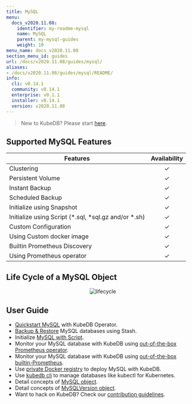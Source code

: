 ```yaml
---
title: MySQL
menu:
  docs_v2020.11.08:
    identifier: my-readme-mysql
    name: MySQL
    parent: my-mysql-guides
    weight: 10
menu_name: docs_v2020.11.08
section_menu_id: guides
url: /docs/v2020.11.08/guides/mysql/
aliases:
- /docs/v2020.11.08/guides/mysql/README/
info:
  cli: v0.14.1
  community: v0.14.1
  enterprise: v0.1.1
  installer: v0.14.1
  version: v2020.11.08
---
```


> New to KubeDB? Please start [here](/docs/v2020.11.08/README).

## Supported MySQL Features

| Features                                                | Availability |
| ------------------------------------------------------- | :----------: |
| Clustering                                              |   &#10003;   |
| Persistent Volume                                       |   &#10003;   |
| Instant Backup                                          |   &#10003;   |
| Scheduled Backup                                        |   &#10003;   |
| Initialize using Snapshot                               |   &#10003;   |
| Initialize using Script (\*.sql, \*sql.gz and/or \*.sh) |   &#10003;   |
| Custom Configuration                                    |   &#10003;   |
| Using Custom docker image                               |   &#10003;   |
| Builtin Prometheus Discovery                            |   &#10003;   |
| Using Prometheus operator                               |   &#10003;   |

## Life Cycle of a MySQL Object

<p align="center">
  <img alt="lifecycle"  src="/docs/v2020.11.08/images/mysql/mysql-lifecycle.png" >
</p>

## User Guide

- [Quickstart MySQL](/docs/v2020.11.08/guides/mysql/quickstart/quickstart) with KubeDB Operator.
- [Backup & Restore](/docs/v2020.11.08/guides/mysql/backup/stash) MySQL databases using Stash.
- Initialize [MySQL with Script](/docs/v2020.11.08/guides/mysql/initialization/using-script).
- Monitor your MySQL database with KubeDB using [out-of-the-box Prometheus operator](/docs/v2020.11.08/guides/mysql/monitoring/using-prometheus-operator).
- Monitor your MySQL database with KubeDB using [out-of-the-box builtin-Prometheus](/docs/v2020.11.08/guides/mysql/monitoring/using-builtin-prometheus).
- Use [private Docker registry](/docs/v2020.11.08/guides/mysql/private-registry/using-private-registry) to deploy MySQL with KubeDB.
- Use [kubedb cli](/docs/v2020.11.08/guides/mysql/cli/cli) to manage databases like kubectl for Kubernetes.
- Detail concepts of [MySQL object](/docs/v2020.11.08/guides/mysql/concepts/mysql).
- Detail concepts of [MySQLVersion object](/docs/v2020.11.08/guides/mysql/concepts/catalog).
- Want to hack on KubeDB? Check our [contribution guidelines](/docs/v2020.11.08/CONTRIBUTING).
